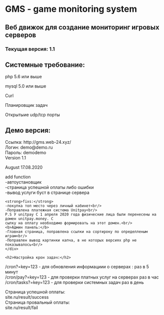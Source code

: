 <h1>GMS - game monitoring system</h1>
<h2>Веб движок для создание мониторинг игровых серверов</h2>
<h3>Текущая версия: 1.1</h3>
<h2>Системные требование:</h2>
<p>php 5.6 или выше</p>
<p>mysql 5.0 или выше</p>
<p>Curl</>
<p>Планировщик задач</p>
<p>Открытыие udp/tcp порты</p>

<h2>Демо версия:</h2>
Ссылка: http://gms.web-24.xyz/<br/>
Логин: demo@demo.ru<br/>
Пароль: demodemo
<div>
  Version 1.1
  <p>August 17.08.2020</p>
    add function<br/>
    -автоустановщик<br/>
    -страница успешной оплаты либо ошибки<br/>
    -вывод услуги буст в странице сервера<br/>

    <strong>fixs:</strong>
    -покупка топ место через личный кабинет<br/>
    -Поправлена платежная система Unitpay<br/>
    P.S У unitpay C 1 апреля 2020 года физические лица были перенесены на домен unitpay.money. С
    сылку на оплату необходимо формировать на этот домен.<br/>
    <b>Админ панель:</b>
    -Главная страница, поправлена ссылки на сортироку по определленым играм<br/>
    -Поправлен вывод картинки капча, в не которых версиях php не показывалось<br/>
    </div>
    
    <h2>Настройка крон задач:</h2>
/cron?=key=123 - для обновления информациии о серверах : раз в 5 минут</br>
/cron/pay?=key=123 - для проверки платных услуг на серверах раз в час</br>
/cron/tasks?=key=123 - для проверки системных задач раз в день</br>

Страница успешной оплаты:</br>
site.ru/result/success</br>
Страница провальный оплаты:</br>
site.ru/result/fail</br>

